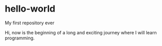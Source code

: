 # hello-world
My first repository ever

Hi, now is the beginning of a long and exciting journey where I will learn programming.
